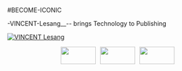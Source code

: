 #BECOME-ICONIC

-VINCENT-Lesang__-- brings Technology to Publishing

<a href="https://drive.google.com/drive/folders/1SCPLuuEhJSFEz5O7PWe5rrMD9rRf8KfZ"> <img src="https://github.com/vincentlesang/vincentlesang.github.io/blob/master/logosubs.png" alt="VINCENT Lesang"> </a>

<div style="display: flex; align: center; justify-content: center; text-align: center;">

<img style="display: inline; margin: 0 5px; align: center; justify-content: center; text-align: center;" title="heartica_logo" src="https://github.com/vincentlesang/vincentlesang.github.io/blob/master/logosubs.png" alt="" width="80" height="40">

<img style="display: inline; margin: 0 5px; align: center; justify-content: center; text-align: center;" title="heartica_logo" src="https://github.com/vincentlesang/vincentlesang.github.io/blob/master/logosubs.png" alt="" width="80" height="40">

<img style="display: inline; margin: 0 5px; align: center; justify-content: center; text-align: center;" title="heartica_logo" src="https://github.com/vincentlesang/vincentlesang.github.io/blob/master/logosubs.png" alt="" width="80" height="40">


</div> 



